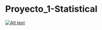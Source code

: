 # Proyecto_1-Statistical
[![Alt text](https://img.youtube.com/vi/Iv7jBqUcKps/0.jpg)]( https://www.youtube.com/watch?v=CZpx8q5PPRo)
